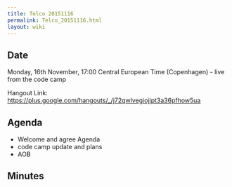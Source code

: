 ```yaml
---
title: Telco 20151116
permalink: Telco_20151116.html
layout: wiki
---
```


Date
----

Monday, 16th November, 17:00 Central European Time (Copenhagen) - live
from the code camp

Hangout Link:
<https://plus.google.com/hangouts/_/j72qwlvegiojjpt3a36pfhow5ua>

Agenda
------

-   Welcome and agree Agenda
-   code camp update and plans
-   AOB

Minutes
-------
